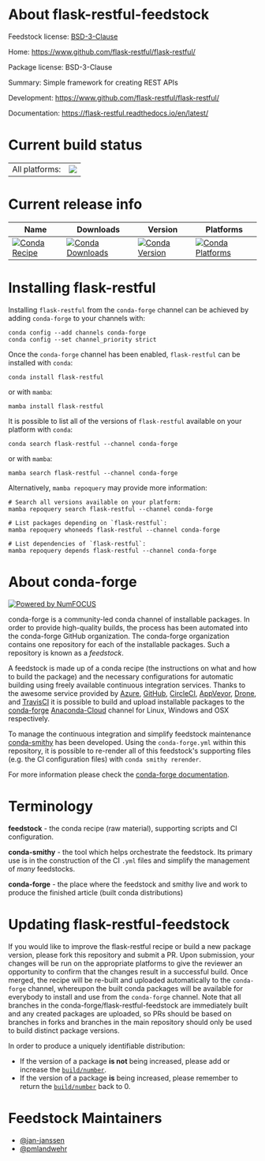 About flask-restful-feedstock
=============================

Feedstock license: [BSD-3-Clause](https://github.com/conda-forge/flask-restful-feedstock/blob/main/LICENSE.txt)

Home: https://www.github.com/flask-restful/flask-restful/

Package license: BSD-3-Clause

Summary: Simple framework for creating REST APIs

Development: https://www.github.com/flask-restful/flask-restful/

Documentation: https://flask-restful.readthedocs.io/en/latest/

Current build status
====================


<table><tr><td>All platforms:</td>
    <td>
      <a href="https://dev.azure.com/conda-forge/feedstock-builds/_build/latest?definitionId=4895&branchName=main">
        <img src="https://dev.azure.com/conda-forge/feedstock-builds/_apis/build/status/flask-restful-feedstock?branchName=main">
      </a>
    </td>
  </tr>
</table>

Current release info
====================

| Name | Downloads | Version | Platforms |
| --- | --- | --- | --- |
| [![Conda Recipe](https://img.shields.io/badge/recipe-flask--restful-green.svg)](https://anaconda.org/conda-forge/flask-restful) | [![Conda Downloads](https://img.shields.io/conda/dn/conda-forge/flask-restful.svg)](https://anaconda.org/conda-forge/flask-restful) | [![Conda Version](https://img.shields.io/conda/vn/conda-forge/flask-restful.svg)](https://anaconda.org/conda-forge/flask-restful) | [![Conda Platforms](https://img.shields.io/conda/pn/conda-forge/flask-restful.svg)](https://anaconda.org/conda-forge/flask-restful) |

Installing flask-restful
========================

Installing `flask-restful` from the `conda-forge` channel can be achieved by adding `conda-forge` to your channels with:

```
conda config --add channels conda-forge
conda config --set channel_priority strict
```

Once the `conda-forge` channel has been enabled, `flask-restful` can be installed with `conda`:

```
conda install flask-restful
```

or with `mamba`:

```
mamba install flask-restful
```

It is possible to list all of the versions of `flask-restful` available on your platform with `conda`:

```
conda search flask-restful --channel conda-forge
```

or with `mamba`:

```
mamba search flask-restful --channel conda-forge
```

Alternatively, `mamba repoquery` may provide more information:

```
# Search all versions available on your platform:
mamba repoquery search flask-restful --channel conda-forge

# List packages depending on `flask-restful`:
mamba repoquery whoneeds flask-restful --channel conda-forge

# List dependencies of `flask-restful`:
mamba repoquery depends flask-restful --channel conda-forge
```


About conda-forge
=================

[![Powered by
NumFOCUS](https://img.shields.io/badge/powered%20by-NumFOCUS-orange.svg?style=flat&colorA=E1523D&colorB=007D8A)](https://numfocus.org)

conda-forge is a community-led conda channel of installable packages.
In order to provide high-quality builds, the process has been automated into the
conda-forge GitHub organization. The conda-forge organization contains one repository
for each of the installable packages. Such a repository is known as a *feedstock*.

A feedstock is made up of a conda recipe (the instructions on what and how to build
the package) and the necessary configurations for automatic building using freely
available continuous integration services. Thanks to the awesome service provided by
[Azure](https://azure.microsoft.com/en-us/services/devops/), [GitHub](https://github.com/),
[CircleCI](https://circleci.com/), [AppVeyor](https://www.appveyor.com/),
[Drone](https://cloud.drone.io/welcome), and [TravisCI](https://travis-ci.com/)
it is possible to build and upload installable packages to the
[conda-forge](https://anaconda.org/conda-forge) [Anaconda-Cloud](https://anaconda.org/)
channel for Linux, Windows and OSX respectively.

To manage the continuous integration and simplify feedstock maintenance
[conda-smithy](https://github.com/conda-forge/conda-smithy) has been developed.
Using the ``conda-forge.yml`` within this repository, it is possible to re-render all of
this feedstock's supporting files (e.g. the CI configuration files) with ``conda smithy rerender``.

For more information please check the [conda-forge documentation](https://conda-forge.org/docs/).

Terminology
===========

**feedstock** - the conda recipe (raw material), supporting scripts and CI configuration.

**conda-smithy** - the tool which helps orchestrate the feedstock.
                   Its primary use is in the construction of the CI ``.yml`` files
                   and simplify the management of *many* feedstocks.

**conda-forge** - the place where the feedstock and smithy live and work to
                  produce the finished article (built conda distributions)


Updating flask-restful-feedstock
================================

If you would like to improve the flask-restful recipe or build a new
package version, please fork this repository and submit a PR. Upon submission,
your changes will be run on the appropriate platforms to give the reviewer an
opportunity to confirm that the changes result in a successful build. Once
merged, the recipe will be re-built and uploaded automatically to the
`conda-forge` channel, whereupon the built conda packages will be available for
everybody to install and use from the `conda-forge` channel.
Note that all branches in the conda-forge/flask-restful-feedstock are
immediately built and any created packages are uploaded, so PRs should be based
on branches in forks and branches in the main repository should only be used to
build distinct package versions.

In order to produce a uniquely identifiable distribution:
 * If the version of a package **is not** being increased, please add or increase
   the [``build/number``](https://docs.conda.io/projects/conda-build/en/latest/resources/define-metadata.html#build-number-and-string).
 * If the version of a package **is** being increased, please remember to return
   the [``build/number``](https://docs.conda.io/projects/conda-build/en/latest/resources/define-metadata.html#build-number-and-string)
   back to 0.

Feedstock Maintainers
=====================

* [@jan-janssen](https://github.com/jan-janssen/)
* [@pmlandwehr](https://github.com/pmlandwehr/)

